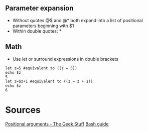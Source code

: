 ## Parameter expansion
* Without quotes @$ and @* both expand into a list of positional parameters beginning with $1
* Within double quotes:
  *

## Math
* Use let or surround expressions in double brackets
```
let z=5 #equivalent to ((z = 5))
echo $z
5
let z=$z+1 #equivalent to ((z = z + 1))
echo $z
6
```

# Sources
[Positional arguments - The Geek Stuff](https://www.thegeekstuff.com/2010/05/bash-shell-special-parameters/)
[Bash guide](http://mywiki.wooledge.org/BashGuide)